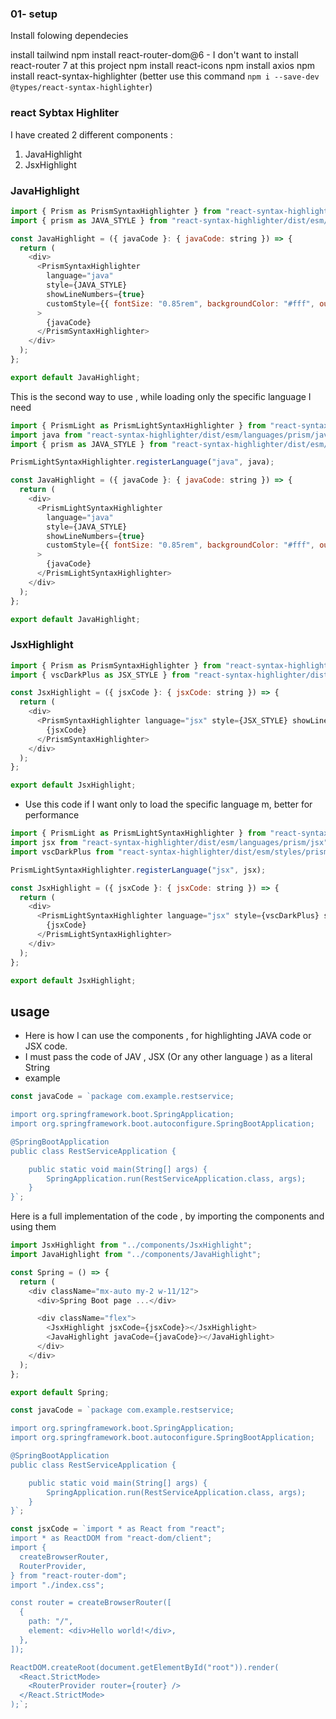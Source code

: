 ### 01- setup

Install folowing dependecies

install tailwind
npm install react-router-dom@6 - I don't want to install react-router 7 at this project
npm install react-icons
npm install axios
npm install react-syntax-highlighter (better use this command `npm i --save-dev @types/react-syntax-highlighter`)

### react Sybtax Highliter

I have created 2 different components :

1. JavaHighlight
2. JsxHighlight

<!-- ************************************************************************************** -->

### JavaHighlight

```js
import { Prism as PrismSyntaxHighlighter } from "react-syntax-highlighter";
import { prism as JAVA_STYLE } from "react-syntax-highlighter/dist/esm/styles/prism";

const JavaHighlight = ({ javaCode }: { javaCode: string }) => {
  return (
    <div>
      <PrismSyntaxHighlighter
        language="java"
        style={JAVA_STYLE}
        showLineNumbers={true}
        customStyle={{ fontSize: "0.85rem", backgroundColor: "#fff", outlineStyle: "solid", outlineWidth: "1px", outlineColor: "#dddddd" }}
      >
        {javaCode}
      </PrismSyntaxHighlighter>
    </div>
  );
};

export default JavaHighlight;
```

<!-- **********************  -->
<!-- **********************  -->
<!-- **********************  -->

This is the second way to use , while loading only the specific language I need

```js
import { PrismLight as PrismLightSyntaxHighlighter } from "react-syntax-highlighter";
import java from "react-syntax-highlighter/dist/esm/languages/prism/java";
import { prism as JAVA_STYLE } from "react-syntax-highlighter/dist/esm/styles/prism";

PrismLightSyntaxHighlighter.registerLanguage("java", java);

const JavaHighlight = ({ javaCode }: { javaCode: string }) => {
  return (
    <div>
      <PrismLightSyntaxHighlighter
        language="java"
        style={JAVA_STYLE}
        showLineNumbers={true}
        customStyle={{ fontSize: "0.85rem", backgroundColor: "#fff", outlineStyle: "solid", outlineWidth: "1px", outlineColor: "#dddddd" }}
      >
        {javaCode}
      </PrismLightSyntaxHighlighter>
    </div>
  );
};

export default JavaHighlight;
```

<!-- ************************************************************************************** -->

### JsxHighlight

```js
import { Prism as PrismSyntaxHighlighter } from "react-syntax-highlighter";
import { vscDarkPlus as JSX_STYLE } from "react-syntax-highlighter/dist/esm/styles/prism";

const JsxHighlight = ({ jsxCode }: { jsxCode: string }) => {
  return (
    <div>
      <PrismSyntaxHighlighter language="jsx" style={JSX_STYLE} showLineNumbers={true} customStyle={{ fontSizeAdjust: "0.57" }}>
        {jsxCode}
      </PrismSyntaxHighlighter>
    </div>
  );
};

export default JsxHighlight;
```

<!-- **********************  -->
<!-- **********************  -->
<!-- **********************  -->

- Use this code if I want only to load the specific language m, better for performance

```js
import { PrismLight as PrismLightSyntaxHighlighter } from "react-syntax-highlighter";
import jsx from "react-syntax-highlighter/dist/esm/languages/prism/jsx";
import vscDarkPlus from "react-syntax-highlighter/dist/esm/styles/prism/vsc-dark-plus";

PrismLightSyntaxHighlighter.registerLanguage("jsx", jsx);

const JsxHighlight = ({ jsxCode }: { jsxCode: string }) => {
  return (
    <div>
      <PrismLightSyntaxHighlighter language="jsx" style={vscDarkPlus} showLineNumbers={true} customStyle={{ fontSizeAdjust: "0.57" }}>
        {jsxCode}
      </PrismLightSyntaxHighlighter>
    </div>
  );
};

export default JsxHighlight;
```

<!-- ************************************************************************************** -->

## usage

- Here is how I can use the components , for highlighting JAVA code or JSX code.
- I must pass the code of JAV , JSX (Or any other language ) as a literal String
- example

```js
const javaCode = `package com.example.restservice;

import org.springframework.boot.SpringApplication;
import org.springframework.boot.autoconfigure.SpringBootApplication;

@SpringBootApplication
public class RestServiceApplication {

	public static void main(String[] args) {
		SpringApplication.run(RestServiceApplication.class, args);
	}
}`;
```

Here is a full implementation of the code , by importing the components and using them

```js
import JsxHighlight from "../components/JsxHighlight";
import JavaHighlight from "../components/JavaHighlight";

const Spring = () => {
  return (
    <div className="mx-auto my-2 w-11/12">
      <div>Spring Boot page ...</div>

      <div className="flex">
        <JsxHighlight jsxCode={jsxCode}></JsxHighlight>
        <JavaHighlight javaCode={javaCode}></JavaHighlight>
      </div>
    </div>
  );
};

export default Spring;

const javaCode = `package com.example.restservice;

import org.springframework.boot.SpringApplication;
import org.springframework.boot.autoconfigure.SpringBootApplication;

@SpringBootApplication
public class RestServiceApplication {

	public static void main(String[] args) {
		SpringApplication.run(RestServiceApplication.class, args);
	}
}`;

const jsxCode = `import * as React from "react";
import * as ReactDOM from "react-dom/client";
import {
  createBrowserRouter,
  RouterProvider,
} from "react-router-dom";
import "./index.css";

const router = createBrowserRouter([
  {
    path: "/",
    element: <div>Hello world!</div>,
  },
]);

ReactDOM.createRoot(document.getElementById("root")).render(
  <React.StrictMode>
    <RouterProvider router={router} />
  </React.StrictMode>
);`;
```
